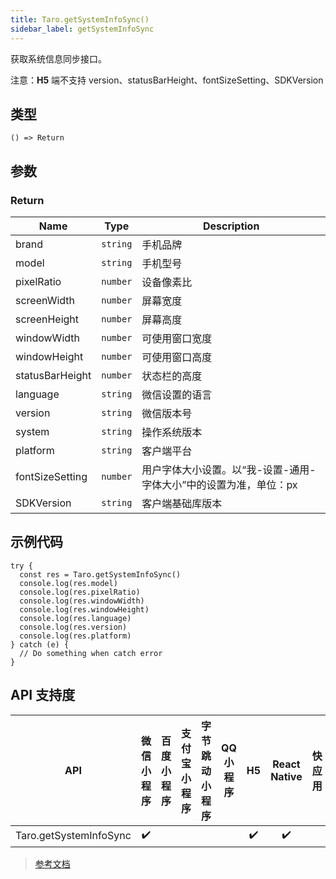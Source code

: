 ```yaml
---
title: Taro.getSystemInfoSync()
sidebar_label: getSystemInfoSync
---
```


获取系统信息同步接口。

注意：**H5** 端不支持 version、statusBarHeight、fontSizeSetting、SDKVersion

## 类型

```tsx
() => Return
```

## 参数

### Return

| Name | Type | Description |
| --- | --- | --- |
| brand | `string` | 手机品牌 |
| model | `string` | 手机型号 |
| pixelRatio | `number` | 设备像素比 |
| screenWidth | `number` | 屏幕宽度 |
| screenHeight | `number` | 屏幕高度 |
| windowWidth | `number` | 可使用窗口宽度 |
| windowHeight | `number` | 可使用窗口高度 |
| statusBarHeight | `number` | 状态栏的高度 |
| language | `string` | 微信设置的语言 |
| version | `string` | 微信版本号 |
| system | `string` | 操作系统版本 |
| platform | `string` | 客户端平台 |
| fontSizeSetting | `number` | 用户字体大小设置。以“我-设置-通用-字体大小”中的设置为准，单位：px |
| SDKVersion | `string` | 客户端基础库版本 |

## 示例代码

```tsx
try {
  const res = Taro.getSystemInfoSync()
  console.log(res.model)
  console.log(res.pixelRatio)
  console.log(res.windowWidth)
  console.log(res.windowHeight)
  console.log(res.language)
  console.log(res.version)
  console.log(res.platform)
} catch (e) {
  // Do something when catch error
}
```

## API 支持度

| API | 微信小程序 | 百度小程序 | 支付宝小程序 | 字节跳动小程序 | QQ 小程序 | H5 | React Native | 快应用 |
| :---: | :---: | :---: | :---: | :---: | :---: | :---: | :---: | :---: |
| Taro.getSystemInfoSync | ✔️ |  |  |  |  | ✔️ | ✔️ |  |

> [参考文档](https://developers.weixin.qq.com/miniprogram/dev/api/base/system/system-info/wx.getSystemInfoSync.html)
